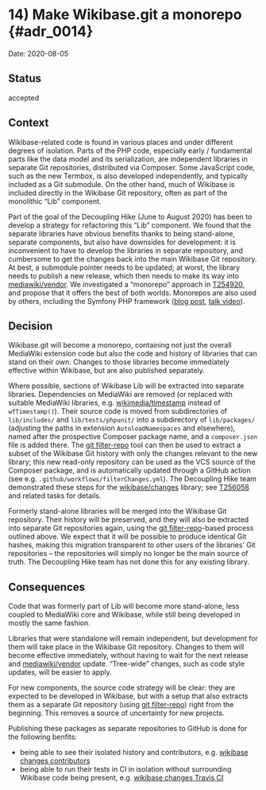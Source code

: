 # 14) Make Wikibase.git a monorepo {#adr_0014}

Date: 2020-08-05

## Status

accepted

## Context

Wikibase-related code is found in various places and under different degrees of isolation.
Parts of the PHP code, especially early / fundamental parts like the data model and its serialization,
are independent libraries in separate Git repositories, distributed via Composer.
Some JavaScript code, such as the new Termbox,
is also developed independently, and typically included as a Git submodule.
On the other hand, much of Wikibase is included directly in the Wikibase Git repository,
often as part of the monolithic “Lib” component.

Part of the goal of the Decoupling Hike (June to August 2020) has been to develop a strategy for refactoring this “Lib” component.
We found that the separate libraries have obvious benefits thanks to being stand-alone, separate components,
but also have downsides for development:
it is inconvenient to have to develop the libraries in separate repository,
and cumbersome to get the changes back into the main Wikibase Git repository.
At best, a submodule pointer needs to be updated;
at worst, the library needs to publish a new release, which then needs to make its way into [mediawiki/vendor][].
We investigated a “monorepo” approach in [T254920][],
and propose that it offers the best of both worlds.
Monorepos are also used by others, including the Symfony PHP framework
([blog post][Symfony blog post], [talk video][Symfony talk video]).

## Decision

Wikibase.git will become a monorepo,
containing not just the overall MediaWiki extension code
but also the code and history of libraries that can stand on their own.
Changes to those libraries become immediately effective within Wikibase,
but are also published separately.

Where possible, sections of Wikibase Lib will be extracted into separate libraries.
Dependencies on MediaWiki are removed
(or replaced with suitable MediaWiki libraries, e.g. [wikimedia/timestamp][] instead of `wfTimestamp()`).
Their source code is moved from subdirectories of `lib/includes/` and `lib/tests/phpunit/` into a subdirectory of `lib/packages/`
(adjusting the paths in extension `AutoloadNamespaces` and elsewhere),
named after the prospective Composer package name,
and a `composer.json` file is added there.
The [git filter-repo][] tool can then be used to extract a subset of the Wikibase Git history with only the changes relevant to the new library;
this new read-only repository can be used as the VCS source of the Composer package,
and is automatically updated through a GitHub action (see e.g. `.github/workflows/filterChanges.yml`).
The Decoupling Hike team demonstrated these steps for the [wikibase/changes][] library;
see [T256058][] and related tasks for details.

Formerly stand-alone libraries will be merged into the Wikibase Git repository.
Their history will be preserved, and they will also be extracted into separate Git repositories again,
using the [git filter-repo][]-based process outlined above.
We expect that it will be possible to produce identical Git hashes,
making this migration transparent to other users of the libraries’ Git repositories –
the repositories will simply no longer be the main source of truth.
The Decoupling Hike team has not done this for any existing library.

## Consequences

Code that was formerly part of Lib will become more stand-alone,
less coupled to MediaWiki core and Wikibase,
while still being developed in mostly the same fashion.

Libraries that were standalone will remain independent,
but development for them will take place in the Wikibase Git repository.
Changes to them will become effective immediately,
without having to wait for the next release and [mediawiki/vendor][] update.
“Tree-wide” changes, such as code style updates, will be easier to apply.

For new components, the source code strategy will be clear:
they are expected to be developed in Wikibase,
but with a setup that also extracts them as a separate Git repository
(using [git filter-repo][]) right from the beginning.
This removes a source of uncertainty for new projects.

Publishing these packages as separate repositories to GitHub is done for the following benfits:
* being able to see their isolated history and contributors, e.g. [wikibase changes contributors][]
* being able to run their tests in CI in isolation without surrounding Wikibase code being present, e.g. [wikibase changes Travis CI][]

[mediawiki/vendor]: https://gerrit.wikimedia.org/g/mediawiki/vendor/
[T254920]: https://phabricator.wikimedia.org/T254920
[Symfony blog post]: https://symfony.com/blog/symfony2-components-as-standalone-packages
[Symfony talk video]: https://www.youtube.com/watch?v=4w3-f6Xhvu8
[wikimedia/timestamp]: https://packagist.org/packages/wikimedia/timestamp
[git filter-repo]: https://github.com/newren/git-filter-repo/
[wikibase/changes]: https://packagist.org/packages/wikibase/changes
[T256058]: https://phabricator.wikimedia.org/T256058
[wikibase changes contributors]: https://github.com/wikimedia/wikibase-changes/graphs/contributors
[wikibase changes Travis CI]: https://travis-ci.org/github/wikimedia/wikibase-changes
